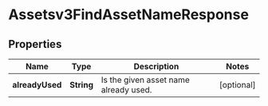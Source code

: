 

# Assetsv3FindAssetNameResponse


## Properties

| Name | Type | Description | Notes |
|------------ | ------------- | ------------- | -------------|
|**alreadyUsed** | **String** | Is the given asset name already used. |  [optional] |




